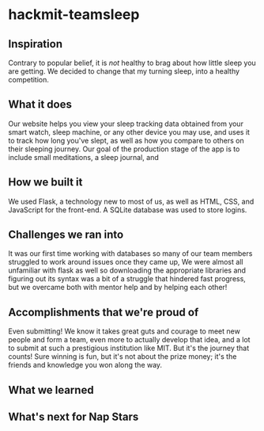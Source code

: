 # hackmit-teamsleep

## Inspiration
Contrary to popular belief, it is _not_ healthy to brag about how little sleep you are getting. We decided to change that my turning sleep, into a healthy competition. 

## What it does
Our website helps you view your sleep tracking data obtained from your smart watch, sleep machine, or any other device you may use, and uses it to track how long you've slept, as well as how you compare to others on their sleeping journey. Our goal of the production stage of the app is to include small meditations, a sleep journal, and 

## How we built it
We used Flask, a technology new to most of us, as well as HTML, CSS, and JavaScript for the front-end. A SQLite database was used to store logins.

## Challenges we ran into
It was our first time working with databases so many of our team members struggled to work around issues once they came up, We were almost all unfamiliar with flask as well so downloading the appropriate libraries and figuring out its syntax was a bit of a struggle that hindered fast progress, but we overcame both with mentor help and by helping each other!

## Accomplishments that we're proud of
Even submitting! We know it takes great guts and courage to meet new people and form a team, even more to actually develop that idea, and a lot to submit at such a prestigious institution like MIT. But it's the journey that counts! Sure winning is fun, but it's not about the prize money; it's the friends and knowledge you won along the way.

## What we learned

## What's next for Nap Stars

